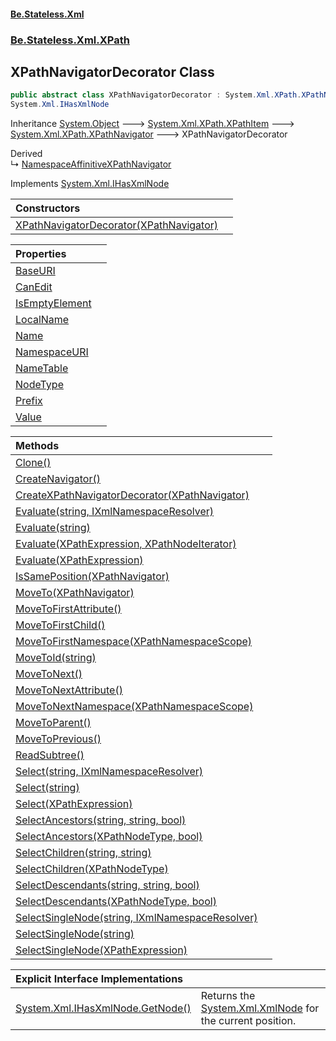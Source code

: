 #### [Be.Stateless.Xml](README.md 'README')
### [Be.Stateless.Xml.XPath](Be.Stateless.Xml.XPath.md 'Be.Stateless.Xml.XPath')

## XPathNavigatorDecorator Class

```csharp
public abstract class XPathNavigatorDecorator : System.Xml.XPath.XPathNavigator,
System.Xml.IHasXmlNode
```

Inheritance [System.Object](https://docs.microsoft.com/en-us/dotnet/api/System.Object 'System.Object') &#129106; [System.Xml.XPath.XPathItem](https://docs.microsoft.com/en-us/dotnet/api/System.Xml.XPath.XPathItem 'System.Xml.XPath.XPathItem') &#129106; [System.Xml.XPath.XPathNavigator](https://docs.microsoft.com/en-us/dotnet/api/System.Xml.XPath.XPathNavigator 'System.Xml.XPath.XPathNavigator') &#129106; XPathNavigatorDecorator

Derived  
&#8627; [NamespaceAffinitiveXPathNavigator](NamespaceAffinitiveXPathNavigator.md 'Be.Stateless.Xml.XPath.NamespaceAffinitiveXPathNavigator')

Implements [System.Xml.IHasXmlNode](https://docs.microsoft.com/en-us/dotnet/api/System.Xml.IHasXmlNode 'System.Xml.IHasXmlNode')

| Constructors | |
| :--- | :--- |
| [XPathNavigatorDecorator(XPathNavigator)](XPathNavigatorDecorator.XPathNavigatorDecorator(XPathNavigator).md 'Be.Stateless.Xml.XPath.XPathNavigatorDecorator.XPathNavigatorDecorator(System.Xml.XPath.XPathNavigator)') | |

| Properties | |
| :--- | :--- |
| [BaseURI](XPathNavigatorDecorator.BaseURI.md 'Be.Stateless.Xml.XPath.XPathNavigatorDecorator.BaseURI') | |
| [CanEdit](XPathNavigatorDecorator.CanEdit.md 'Be.Stateless.Xml.XPath.XPathNavigatorDecorator.CanEdit') | |
| [IsEmptyElement](XPathNavigatorDecorator.IsEmptyElement.md 'Be.Stateless.Xml.XPath.XPathNavigatorDecorator.IsEmptyElement') | |
| [LocalName](XPathNavigatorDecorator.LocalName.md 'Be.Stateless.Xml.XPath.XPathNavigatorDecorator.LocalName') | |
| [Name](XPathNavigatorDecorator.Name.md 'Be.Stateless.Xml.XPath.XPathNavigatorDecorator.Name') | |
| [NamespaceURI](XPathNavigatorDecorator.NamespaceURI.md 'Be.Stateless.Xml.XPath.XPathNavigatorDecorator.NamespaceURI') | |
| [NameTable](XPathNavigatorDecorator.NameTable.md 'Be.Stateless.Xml.XPath.XPathNavigatorDecorator.NameTable') | |
| [NodeType](XPathNavigatorDecorator.NodeType.md 'Be.Stateless.Xml.XPath.XPathNavigatorDecorator.NodeType') | |
| [Prefix](XPathNavigatorDecorator.Prefix.md 'Be.Stateless.Xml.XPath.XPathNavigatorDecorator.Prefix') | |
| [Value](XPathNavigatorDecorator.Value.md 'Be.Stateless.Xml.XPath.XPathNavigatorDecorator.Value') | |

| Methods | |
| :--- | :--- |
| [Clone()](XPathNavigatorDecorator.Clone().md 'Be.Stateless.Xml.XPath.XPathNavigatorDecorator.Clone()') | |
| [CreateNavigator()](XPathNavigatorDecorator.CreateNavigator().md 'Be.Stateless.Xml.XPath.XPathNavigatorDecorator.CreateNavigator()') | |
| [CreateXPathNavigatorDecorator(XPathNavigator)](XPathNavigatorDecorator.CreateXPathNavigatorDecorator(XPathNavigator).md 'Be.Stateless.Xml.XPath.XPathNavigatorDecorator.CreateXPathNavigatorDecorator(System.Xml.XPath.XPathNavigator)') | |
| [Evaluate(string, IXmlNamespaceResolver)](XPathNavigatorDecorator.Evaluate(string,IXmlNamespaceResolver).md 'Be.Stateless.Xml.XPath.XPathNavigatorDecorator.Evaluate(string, System.Xml.IXmlNamespaceResolver)') | |
| [Evaluate(string)](XPathNavigatorDecorator.Evaluate(string).md 'Be.Stateless.Xml.XPath.XPathNavigatorDecorator.Evaluate(string)') | |
| [Evaluate(XPathExpression, XPathNodeIterator)](XPathNavigatorDecorator.Evaluate(XPathExpression,XPathNodeIterator).md 'Be.Stateless.Xml.XPath.XPathNavigatorDecorator.Evaluate(System.Xml.XPath.XPathExpression, System.Xml.XPath.XPathNodeIterator)') | |
| [Evaluate(XPathExpression)](XPathNavigatorDecorator.Evaluate(XPathExpression).md 'Be.Stateless.Xml.XPath.XPathNavigatorDecorator.Evaluate(System.Xml.XPath.XPathExpression)') | |
| [IsSamePosition(XPathNavigator)](XPathNavigatorDecorator.IsSamePosition(XPathNavigator).md 'Be.Stateless.Xml.XPath.XPathNavigatorDecorator.IsSamePosition(System.Xml.XPath.XPathNavigator)') | |
| [MoveTo(XPathNavigator)](XPathNavigatorDecorator.MoveTo(XPathNavigator).md 'Be.Stateless.Xml.XPath.XPathNavigatorDecorator.MoveTo(System.Xml.XPath.XPathNavigator)') | |
| [MoveToFirstAttribute()](XPathNavigatorDecorator.MoveToFirstAttribute().md 'Be.Stateless.Xml.XPath.XPathNavigatorDecorator.MoveToFirstAttribute()') | |
| [MoveToFirstChild()](XPathNavigatorDecorator.MoveToFirstChild().md 'Be.Stateless.Xml.XPath.XPathNavigatorDecorator.MoveToFirstChild()') | |
| [MoveToFirstNamespace(XPathNamespaceScope)](XPathNavigatorDecorator.MoveToFirstNamespace(XPathNamespaceScope).md 'Be.Stateless.Xml.XPath.XPathNavigatorDecorator.MoveToFirstNamespace(System.Xml.XPath.XPathNamespaceScope)') | |
| [MoveToId(string)](XPathNavigatorDecorator.MoveToId(string).md 'Be.Stateless.Xml.XPath.XPathNavigatorDecorator.MoveToId(string)') | |
| [MoveToNext()](XPathNavigatorDecorator.MoveToNext().md 'Be.Stateless.Xml.XPath.XPathNavigatorDecorator.MoveToNext()') | |
| [MoveToNextAttribute()](XPathNavigatorDecorator.MoveToNextAttribute().md 'Be.Stateless.Xml.XPath.XPathNavigatorDecorator.MoveToNextAttribute()') | |
| [MoveToNextNamespace(XPathNamespaceScope)](XPathNavigatorDecorator.MoveToNextNamespace(XPathNamespaceScope).md 'Be.Stateless.Xml.XPath.XPathNavigatorDecorator.MoveToNextNamespace(System.Xml.XPath.XPathNamespaceScope)') | |
| [MoveToParent()](XPathNavigatorDecorator.MoveToParent().md 'Be.Stateless.Xml.XPath.XPathNavigatorDecorator.MoveToParent()') | |
| [MoveToPrevious()](XPathNavigatorDecorator.MoveToPrevious().md 'Be.Stateless.Xml.XPath.XPathNavigatorDecorator.MoveToPrevious()') | |
| [ReadSubtree()](XPathNavigatorDecorator.ReadSubtree().md 'Be.Stateless.Xml.XPath.XPathNavigatorDecorator.ReadSubtree()') | |
| [Select(string, IXmlNamespaceResolver)](XPathNavigatorDecorator.Select(string,IXmlNamespaceResolver).md 'Be.Stateless.Xml.XPath.XPathNavigatorDecorator.Select(string, System.Xml.IXmlNamespaceResolver)') | |
| [Select(string)](XPathNavigatorDecorator.Select(string).md 'Be.Stateless.Xml.XPath.XPathNavigatorDecorator.Select(string)') | |
| [Select(XPathExpression)](XPathNavigatorDecorator.Select(XPathExpression).md 'Be.Stateless.Xml.XPath.XPathNavigatorDecorator.Select(System.Xml.XPath.XPathExpression)') | |
| [SelectAncestors(string, string, bool)](XPathNavigatorDecorator.SelectAncestors(string,string,bool).md 'Be.Stateless.Xml.XPath.XPathNavigatorDecorator.SelectAncestors(string, string, bool)') | |
| [SelectAncestors(XPathNodeType, bool)](XPathNavigatorDecorator.SelectAncestors(XPathNodeType,bool).md 'Be.Stateless.Xml.XPath.XPathNavigatorDecorator.SelectAncestors(System.Xml.XPath.XPathNodeType, bool)') | |
| [SelectChildren(string, string)](XPathNavigatorDecorator.SelectChildren(string,string).md 'Be.Stateless.Xml.XPath.XPathNavigatorDecorator.SelectChildren(string, string)') | |
| [SelectChildren(XPathNodeType)](XPathNavigatorDecorator.SelectChildren(XPathNodeType).md 'Be.Stateless.Xml.XPath.XPathNavigatorDecorator.SelectChildren(System.Xml.XPath.XPathNodeType)') | |
| [SelectDescendants(string, string, bool)](XPathNavigatorDecorator.SelectDescendants(string,string,bool).md 'Be.Stateless.Xml.XPath.XPathNavigatorDecorator.SelectDescendants(string, string, bool)') | |
| [SelectDescendants(XPathNodeType, bool)](XPathNavigatorDecorator.SelectDescendants(XPathNodeType,bool).md 'Be.Stateless.Xml.XPath.XPathNavigatorDecorator.SelectDescendants(System.Xml.XPath.XPathNodeType, bool)') | |
| [SelectSingleNode(string, IXmlNamespaceResolver)](XPathNavigatorDecorator.SelectSingleNode(string,IXmlNamespaceResolver).md 'Be.Stateless.Xml.XPath.XPathNavigatorDecorator.SelectSingleNode(string, System.Xml.IXmlNamespaceResolver)') | |
| [SelectSingleNode(string)](XPathNavigatorDecorator.SelectSingleNode(string).md 'Be.Stateless.Xml.XPath.XPathNavigatorDecorator.SelectSingleNode(string)') | |
| [SelectSingleNode(XPathExpression)](XPathNavigatorDecorator.SelectSingleNode(XPathExpression).md 'Be.Stateless.Xml.XPath.XPathNavigatorDecorator.SelectSingleNode(System.Xml.XPath.XPathExpression)') | |

| Explicit Interface Implementations | |
| :--- | :--- |
| [System.Xml.IHasXmlNode.GetNode()](XPathNavigatorDecorator.System.Xml.IHasXmlNode.GetNode().md 'Be.Stateless.Xml.XPath.XPathNavigatorDecorator.System.Xml.IHasXmlNode.GetNode()') | Returns the [System.Xml.XmlNode](https://docs.microsoft.com/en-us/dotnet/api/System.Xml.XmlNode 'System.Xml.XmlNode') for the current position. |

